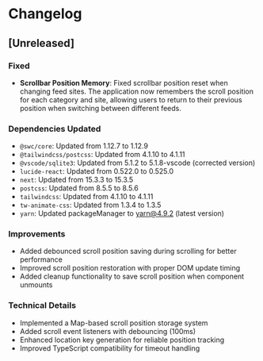 # Changelog

## [Unreleased]

### Fixed
- **Scrollbar Position Memory**: Fixed scrollbar position reset when changing feed sites. The application now remembers the scroll position for each category and site, allowing users to return to their previous position when switching between different feeds.

### Dependencies Updated
- `@swc/core`: Updated from 1.12.7 to 1.12.9
- `@tailwindcss/postcss`: Updated from 4.1.10 to 4.1.11  
- `@vscode/sqlite3`: Updated from 5.1.2 to 5.1.8-vscode (corrected version)
- `lucide-react`: Updated from 0.522.0 to 0.525.0
- `next`: Updated from 15.3.3 to 15.3.5
- `postcss`: Updated from 8.5.5 to 8.5.6
- `tailwindcss`: Updated from 4.1.10 to 4.1.11
- `tw-animate-css`: Updated from 1.3.4 to 1.3.5
- `yarn`: Updated packageManager to yarn@4.9.2 (latest version)

### Improvements
- Added debounced scroll position saving during scrolling for better performance
- Improved scroll position restoration with proper DOM update timing
- Added cleanup functionality to save scroll position when component unmounts

### Technical Details
- Implemented a Map-based scroll position storage system
- Added scroll event listeners with debouncing (100ms)
- Enhanced location key generation for reliable position tracking
- Improved TypeScript compatibility for timeout handling